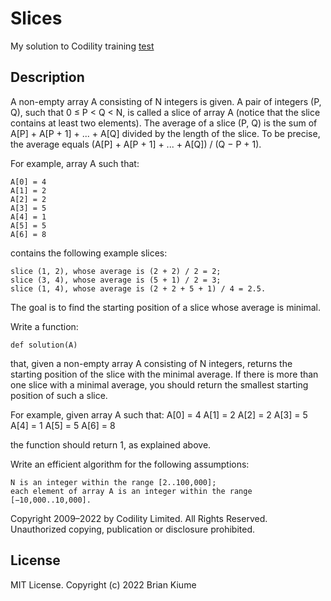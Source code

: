 # Slices
My solution to Codility training [test](https://app.codility.com/programmers/lessons/5-prefix_sums/min_avg_two_slice/)

## Description
 
A non-empty array A consisting of N integers is given. 
A pair of integers (P, Q), such that 0 ≤ P < Q < N, is called a slice of array A (notice that the slice contains at least two elements). 
The average of a slice (P, Q) is the sum of A[P] + A[P + 1] + ... + A[Q] divided by the length of the slice. 
To be precise, the average equals 
(A[P] + A[P + 1] + ... + A[Q]) / (Q − P + 1).

For example, array A such that:

    A[0] = 4
    A[1] = 2
    A[2] = 2
    A[3] = 5
    A[4] = 1
    A[5] = 5
    A[6] = 8

contains the following example slices:

    slice (1, 2), whose average is (2 + 2) / 2 = 2;
    slice (3, 4), whose average is (5 + 1) / 2 = 3;
    slice (1, 4), whose average is (2 + 2 + 5 + 1) / 4 = 2.5.

The goal is to find the starting position of a slice whose average is minimal.

Write a function:

    def solution(A)

that, given a non-empty array A consisting of N integers, returns the starting position of the slice with the minimal average. 
If there is more than one slice with a minimal average, you should return the smallest starting position of such a slice.

For example, given array A such that:
    A[0] = 4
    A[1] = 2
    A[2] = 2
    A[3] = 5
    A[4] = 1
    A[5] = 5
    A[6] = 8

the function should return 1, as explained above.

Write an efficient algorithm for the following assumptions:

    N is an integer within the range [2..100,000];
    each element of array A is an integer within the range [−10,000..10,000].

Copyright 2009–2022 by Codility Limited. All Rights Reserved. Unauthorized copying, publication or disclosure prohibited.

## License
MIT License. Copyright (c) 2022 Brian Kiume
